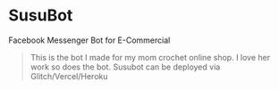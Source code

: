 # SusuBot
Facebook Messenger Bot for E-Commercial 
> This is the bot I made for my mom crochet online shop.
I love her work so does the bot.
Susubot can be deployed via Glitch/Vercel/Heroku
